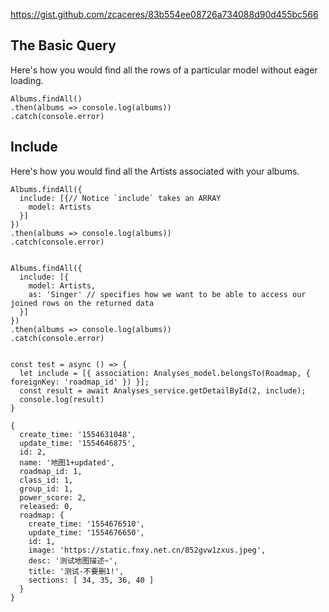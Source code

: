 https://gist.github.com/zcaceres/83b554ee08726a734088d90d455bc566

## The Basic Query
Here's how you would find all the rows of a particular model without eager loading.

```
Albums.findAll()
.then(albums => console.log(albums))
.catch(console.error)
```

## Include
Here's how you would find all the Artists associated with your albums.
```
Albums.findAll({
  include: [{// Notice `include` takes an ARRAY
    model: Artists
  }]
})
.then(albums => console.log(albums))
.catch(console.error)


Albums.findAll({
  include: [{
    model: Artists,
    as: 'Singer' // specifies how we want to be able to access our joined rows on the returned data
  }]
})
.then(albums => console.log(albums))
.catch(console.error)


const test = async () => {
  let include = [{ association: Analyses_model.belongsTo(Roadmap, { foreignKey: 'roadmap_id' }) }];
  const result = await Analyses_service.getDetailById(2, include);
  console.log(result)
}

{ 
  create_time: '1554631048',
  update_time: '1554646875',
  id: 2,
  name: '地图1+updated',
  roadmap_id: 1,
  class_id: 1,
  group_id: 1,
  power_score: 2,
  released: 0,
  roadmap: {
    create_time: '1554676510',
    update_time: '1554676650',
    id: 1,
    image: 'https://static.fnxy.net.cn/852gvw1zxus.jpeg',
    desc: '测试地图描述~',
    title: '测试-不要删1!',
    sections: [ 34, 35, 36, 40 ]
  }
}
```

